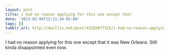 ```yaml
---
layout: post
title: i had no reason applying for this one except that
date: '2013-02-04T12:11:34-05:00'
tags: []
tumblr_url: http://dwillis.net/post/42282077315/i-had-no-reason-applying-for-this-one-except-that
---
```

I had no reason applying for this one except that it was New Orleans. Still kinda disappointed even now.
